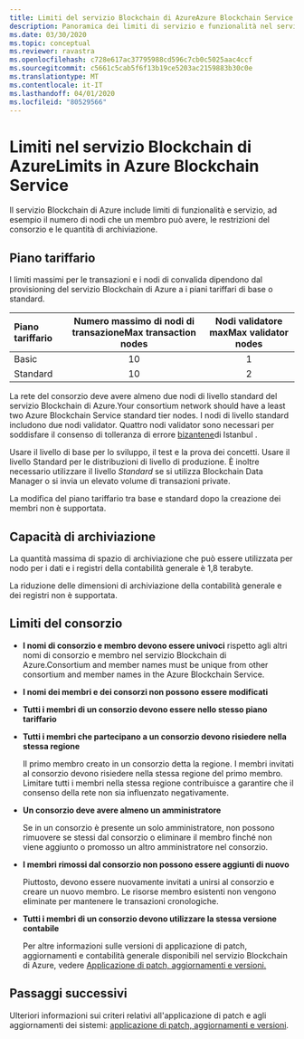 ```yaml
---
title: Limiti del servizio Blockchain di AzureAzure Blockchain Service limits
description: Panoramica dei limiti di servizio e funzionalità nel servizio Blockchain di AzureOverview of the service and functional limits in Azure Blockchain Service
ms.date: 03/30/2020
ms.topic: conceptual
ms.reviewer: ravastra
ms.openlocfilehash: c728e617ac37795988cd596c7cb0c5025aac4ccf
ms.sourcegitcommit: c5661c5cab5f6f13b19ce5203ac2159883b30c0e
ms.translationtype: MT
ms.contentlocale: it-IT
ms.lasthandoff: 04/01/2020
ms.locfileid: "80529566"
---
```

# <a name="limits-in-azure-blockchain-service"></a>Limiti nel servizio Blockchain di AzureLimits in Azure Blockchain Service

Il servizio Blockchain di Azure include limiti di funzionalità e servizio, ad esempio il numero di nodi che un membro può avere, le restrizioni del consorzio e le quantità di archiviazione.

## <a name="pricing-tier"></a>Piano tariffario

I limiti massimi per le transazioni e i nodi di convalida dipendono dal provisioning del servizio Blockchain di Azure a i piani tariffari di base o standard.

| Piano tariffario | Numero massimo di nodi di transazioneMax transaction nodes | Nodi validatore maxMax validator nodes |
|:---|:---:|:---:|
| Basic | 10 | 1 |
| Standard | 10 | 2 |

La rete del consorzio deve avere almeno due nodi di livello standard del servizio Blockchain di Azure.Your consortium network should have a least two Azure Blockchain Service standard tier nodes. I nodi di livello standard includono due nodi validator. Quattro nodi validator sono necessari per soddisfare il consenso di tolleranza di errore [bizantene](https://github.com/jpmorganchase/quorum/wiki/Quorum-Consensus)di Istanbul .

Usare il livello di base per lo sviluppo, il test e la prova dei concetti. Usare il livello Standard per le distribuzioni di livello di produzione. È inoltre necessario utilizzare il livello *Standard* se si utilizza Blockchain Data Manager o si invia un elevato volume di transazioni private.

La modifica del piano tariffario tra base e standard dopo la creazione dei membri non è supportata.

## <a name="storage-capacity"></a>Capacità di archiviazione

La quantità massima di spazio di archiviazione che può essere utilizzata per nodo per i dati e i registri della contabilità generale è 1,8 terabyte.

La riduzione delle dimensioni di archiviazione della contabilità generale e dei registri non è supportata.

## <a name="consortium-limits"></a>Limiti del consorzio

* **I nomi di consorzio e membro devono essere univoci** rispetto agli altri nomi di consorzio e membro nel servizio Blockchain di Azure.Consortium and member names must be unique from other consortium and member names in the Azure Blockchain Service.

* **I nomi dei membri e dei consorzi non possono essere modificati**

* **Tutti i membri di un consorzio devono essere nello stesso piano tariffario**

* **Tutti i membri che partecipano a un consorzio devono risiedere nella stessa regione**

    Il primo membro creato in un consorzio detta la regione. I membri invitati al consorzio devono risiedere nella stessa regione del primo membro. Limitare tutti i membri nella stessa regione contribuisce a garantire che il consenso della rete non sia influenzato negativamente.

* **Un consorzio deve avere almeno un amministratore**

    Se in un consorzio è presente un solo amministratore, non possono rimuovere se stessi dal consorzio o eliminare il membro finché non viene aggiunto o promosso un altro amministratore nel consorzio.

* **I membri rimossi dal consorzio non possono essere aggiunti di nuovo**

    Piuttosto, devono essere nuovamente invitati a unirsi al consorzio e creare un nuovo membro. Le risorse membro esistenti non vengono eliminate per mantenere le transazioni cronologiche.

* **Tutti i membri di un consorzio devono utilizzare la stessa versione contabile**

    Per altre informazioni sulle versioni di applicazione di patch, aggiornamenti e contabilità generale disponibili nel servizio Blockchain di Azure, vedere [Applicazione di patch, aggiornamenti e versioni.](ledger-versions.md)

## <a name="next-steps"></a>Passaggi successivi

Ulteriori informazioni sui criteri relativi all'applicazione di patch e agli aggiornamenti dei sistemi: [applicazione di patch, aggiornamenti e versioni](ledger-versions.md).
